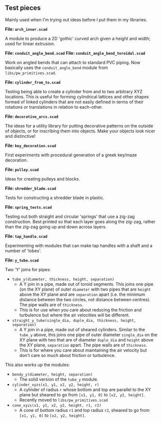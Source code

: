 Test pieces
-----------

Mainly used when I'm trying out ideas before I put them in my libraries.

**File: `arch_inner.scad`**

A module to produce a 2D 'gothic' curved arch given a height and width; used
for linear extrusion.

**File: `conduit_angle_bend.scad`**
**File: `conduit_angle_bend_toroidal.scad`**

Work on angled bends that can attach to standard PVC piping.  Now basically
uses the `conduit_angle_bend` module from `libs/pw_primitives.scad`.

**File: `cylinder_from_to.scad`**

Testing being able to create a cylinder from and to two arbitrary XYZ
locations.  This is useful for forming cylindrical lattices and other
shapes formed of linked cylinders that are not easily defined in terms
of their rotations or translations in relation to each-other.

**File: `decorative_arcs.scad`**

The ideas for a utility library for putting decorative patterns on the outside
of objects, or for inscribing them into objects.  Make your objects look
nicer and distinctive!

**File: `key_decoration.scad`**

First experiments with procedural generation of a greek key/maze decoration.

**File: `pulley.scad`**

Ideas for creating pulleys and blocks.

**File: `shredder_blade.scad`**

Tests for constructing a shredder blade in plastic.

**File: `spring_tests.scad`**

Testing out both straight and circular 'springs' that use a zig-zag
construction.  Best printed so that each layer goes along the zig-zag, rather
than the zig-zag going up and down across layers.

**File: `tap_handle.scad`**

Experimenting with modules that can make tap handles with a shaft and a
number of 'lobes'.

**File: `y_tube.scad`**

Two 'Y' joins for pipes:

- `tube_y(diameter, thickness, height, separation)`
  - A Y join in a pipe, made out of toroid segments.  This joins one pipe
    (on the XY plane) of outer `diameter` with two pipes that are `height`
    above the XY plane and are `separation` apart (i.e. the minimum distance
    between the two circles, not distance between centres).  The pipe walls
    are of `thickness`.
  - This is for use when you care about reducing the friction and turbulence
    but where the air velocities will be different.
- `straight_y_tube(single_dia, duple_dia, thickness, height, separation)`
  - A Y join in a pipe, made out of sheared cylinders.  Similar to the
    `tube_y` above, this joins one pipe of outer diameter `single_dia` on the
    XY plane with two that are of diameter `duple_dia` and `height` above the
    XY plane, `separation` apart.  The pipe walls are of `thickness`.
  - This is for where you care about maintaining the air velocity but don't
    care so much about friction or turbulence.

This also works up the modules:

- `bendy_y(diameter, height, separation)`
  - The solid version of the `tube_y` module.
- `cylinder_xyzs(x1, y1, x2, y2, height, r)`
  - A cylinder of radius `r` whose bottom and top are parallel to the XY
    plane but sheared to go from `[x1, y1, 0]` to `[x2, y2, height]`.
  - Recently moved to `libs/pw_primitives.scad`
- `cone_xyzs(x1, y1, x2, y2, height, r1, r2)`
  - A cone of bottom radius `r1` and top radius `r2`, sheared to go from
    `[x1, y1, 0]` to `[x2, y2, height]`.
